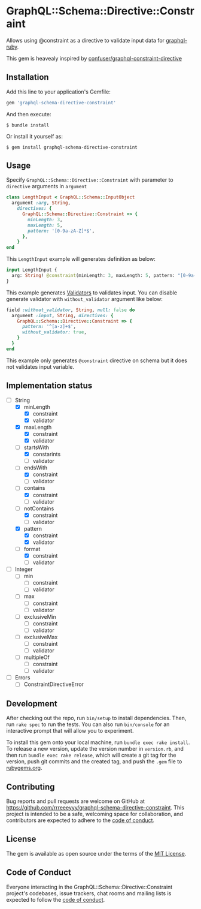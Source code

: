# GraphQL::Schema::Directive::Constraint

Allows using @constraint as a directive to validate input data for [graphql-ruby](https://graphql-ruby.org).

This gem is heavealy inspired by [confuser/graphql-constraint-directive](https://github.com/confuser/graphql-constraint-directive)

## Installation

Add this line to your application's Gemfile:

```ruby
gem 'graphql-schema-directive-constraint'
```

And then execute:

```
$ bundle install
```

Or install it yourself as:

```
$ gem install graphql-schema-directive-constraint
```

## Usage

Specify `GraphQL::Schema::Directive::Constraint` with parameter to `directive` arguments in `argument`

```ruby
class LengthInput < GraphQL::Schema::InputObject
  argument :arg, String,
    directives: {
      GraphQL::Schema::Directive::Constraint => {
        minLength: 3,
        maxLength: 5,
        pattern: '[0-9a-zA-Z]*$',
      },
    }
end
```

This `LengthInput` example will generates definition as below:

```graphql
input LengthInput {
  arg: String! @constraint(minLength: 3, maxLength: 5, pattern: "[0-9a-zA-Z]*$")
}
```

This example generates [Validators](https://graphql-ruby.org/fields/validation.html) to validates input.
You can disable generate validator with `without_validator` argument like below:

```ruby
field :without_validator, String, null: false do
  argument :input, String, directives: {
    GraphQL::Schema::Directive::Constraint => {
      pattern: '^[a-z]+$',
      without_validator: true,
    }
  }
end
```

This example only generates `@constraint` directive on schema but it does not validates input variable.

## Implementation status

- [ ] String
  - [x] minLength
    - [x] constraint
    - [x] validator
  - [x] maxLength
    - [x] constraint
    - [x] validator
  - [ ] startsWith
    - [x] constarints
    - [ ] validator
  - [ ] endsWith
    - [x] constraint
    - [ ] validator
  - [ ] contains
    - [x] constraint
    - [ ] validator
  - [ ] notContains
    - [x] constraint
    - [ ] validator
  - [x] pattern
    - [x] constraint
    - [x] validator
  - [ ] format
    - [x] constraint
    - [ ] validator
- [ ] Integer
  - [ ] min
    - [ ] constraint
    - [ ] validator
  - [ ] max
    - [ ] constraint
    - [ ] validator
  - [ ] exclusiveMin
    - [ ] constraint
    - [ ] validator
  - [ ] exclusiveMax
    - [ ] constraint
    - [ ] validator
  - [ ] multipleOf
    - [ ] constraint
    - [ ] validator
- [ ] Errors
  - [ ] ConstraintDirectiveError

## Development

After checking out the repo, run `bin/setup` to install dependencies. Then, run `rake spec` to run the tests. You can also run `bin/console` for an interactive prompt that will allow you to experiment.

To install this gem onto your local machine, run `bundle exec rake install`. To release a new version, update the version number in `version.rb`, and then run `bundle exec rake release`, which will create a git tag for the version, push git commits and the created tag, and push the `.gem` file to [rubygems.org](https://rubygems.org).

## Contributing

Bug reports and pull requests are welcome on GitHub at https://github.com/rrreeeyyy/graphql-schema-directive-constraint. This project is intended to be a safe, welcoming space for collaboration, and contributors are expected to adhere to the [code of conduct](https://github.com/rrreeeyyy/graphql-schema-directive-constraint/blob/master/CODE_OF_CONDUCT.md).

## License

The gem is available as open source under the terms of the [MIT License](https://opensource.org/licenses/MIT).

## Code of Conduct

Everyone interacting in the GraphQL::Schema::Directive::Constraint project's codebases, issue trackers, chat rooms and mailing lists is expected to follow the [code of conduct](https://github.com/rrreeeyyy/graphql-schema-directive-constraint/blob/master/CODE_OF_CONDUCT.md).
